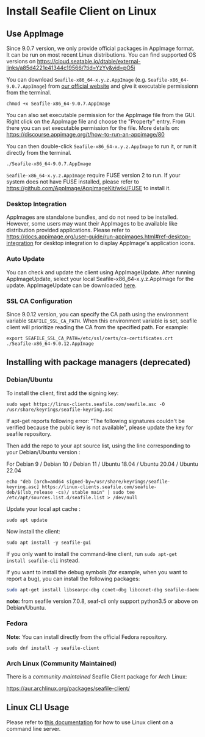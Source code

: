 # Install Seafile Client on Linux

## Use AppImage

Since 9.0.7 version, we only provide official packages in AppImage format. It can be run on most recent Linux distributions. You can find supported OS versions on <https://cloud.seatable.io/dtable/external-links/a85d4221e41344c19566/?tid=YzYy&vid=pO5i>

You can download `Seafile-x86_64-x.y.z.AppImage` (e.g. `Seafile-x86_64-9.0.7.AppImage`) from [our official website](https://www.seafile.com/en/download/) and give it executable permissionn from the terminal. 

```
chmod +x Seafile-x86_64-9.0.7.AppImage
```

You can also set executable permission for the AppImage file from the GUI. Right click on the AppImage file and choose the "Property" entry. From there you can set executable permission for the file. More details on: <https://discourse.appimage.org/t/how-to-run-an-appimage/80>

You can then double-click `Seafile-x86_64-x.y.z.AppImage` to run it, or run it directly from the terminal.

```
./Seafile-x86_64-9.0.7.AppImage
```

`Seafile-x86_64-x.y.z.AppImage` require FUSE version 2 to run. If your system does not have FUSE installed, please refer to <https://github.com/AppImage/AppImageKit/wiki/FUSE> to install it.

### Desktop Integration

AppImages are standalone bundles, and do not need to be installed. However, some users may want their AppImages to be available like distribution provided applications. Please refer to <https://docs.appimage.org/user-guide/run-appimages.html#ref-desktop-integration> for desktop integration to display AppImage's application icons.

### Auto Update
You can check and update the client using AppImageUpdate. After running AppImageUpdate, select your local Seafile-x86_64-x.y.z.AppImage for the update. AppImageUpdate can be downloaded [here](https://github.com/AppImageCommunity/AppImageUpdate/releases/continuous).

### SSL CA Configuration
Since 9.0.12 version, you can specify the CA path using the environment variable `SEAFILE_SSL_CA_PATH`. When this environment variable is set, seafile client will prioritize reading the CA from the specified path. For example:

```
export SEAFILE_SSL_CA_PATH=/etc/ssl/certs/ca-certificates.crt
./Seafile-x86_64-9.0.12.AppImage
```

## Installing with package managers (deprecated)

### Debian/Ubuntu

To install the client, first add the signing key:

```
sudo wget https://linux-clients.seafile.com/seafile.asc -O /usr/share/keyrings/seafile-keyring.asc

```

If apt-get reports following error: "The following signatures couldn't be verified because the public key is not available", please update the key for seafile repository.

Then add the repo to your apt source list, using the line corresponding to your Debian/Ubuntu version :

For Debian 9 / Debian 10 / Debian 11 / Ubuntu 18.04 / Ubuntu 20.04 / Ubuntu 22.04
```
echo "deb [arch=amd64 signed-by=/usr/share/keyrings/seafile-keyring.asc] https://linux-clients.seafile.com/seafile-deb/$(lsb_release -cs)/ stable main" | sudo tee /etc/apt/sources.list.d/seafile.list > /dev/null

```

Update your local apt cache :

```
sudo apt update

```

Now install the client:

```
sudo apt install -y seafile-gui

```

If you only want to install the command-line client, run `sudo apt-get install seafile-cli` instead.

If you want to install the debug symbols (for example, when you want to report a bug), you can install the following packages:

```sh
sudo apt-get install libsearpc-dbg ccnet-dbg libccnet-dbg seafile-daemon-dbg libseafile-dbg seafile-gui-dbg

```

**note:** from seafile version 7.0.8, seaf-cli only support python3.5 or above on Debian/Ubuntu.

### Fedora

**Note:** You can install directly from the official Fedora repository.

```
sudo dnf install -y seafile-client

```

### Arch Linux (Community Maintained)

There is a _community maintained_ Seafile Client package for Arch Linux:

<https://aur.archlinux.org/packages/seafile-client/>

## Linux CLI Usage

Please refer to [this documentation](linux-cli.md) for how to use Linux client on a command line server.


